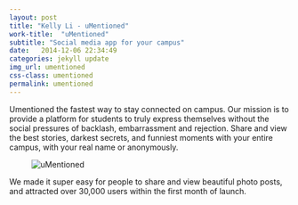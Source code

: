 ```yaml
---
layout: post
title: "Kelly Li - uMentioned"
work-title:  "uMentioned"
subtitle: "Social media app for your campus"
date:   2014-12-06 22:34:49
categories: jekyll update
img_url: umentioned
css-class: umentioned
permalink: umentioned
---
```

<section>
  <p>
  Umentioned the fastest way to stay connected on campus. Our mission is to provide a platform for students to truly express themselves without the social pressures of backlash, embarrassment and rejection. Share and view the best stories, darkest secrets, and funniest moments with your entire campus, with your real name or anonymously.
  </p>
</section>

<figure>
  <img src="{{'/img/umentioned_full.png' | prepend: site.baseurl}}" alt="uMentioned">
</figure>

<section>
  <p>
  We made it super easy for people to share and view beautiful photo posts, and attracted over 30,000 users within the first month of launch.
  </p>
</section>